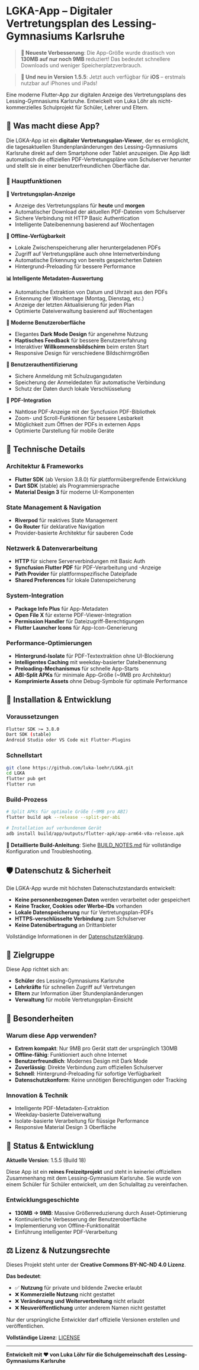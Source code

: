 # LGKA-App – Digitaler Vertretungsplan des Lessing-Gymnasiums Karlsruhe

> **🎉 Neueste Verbesserung**: Die App-Größe wurde drastisch von **130MB auf nur noch 9MB** reduziert! Das bedeutet schnellere Downloads und weniger Speicherplatzverbrauch.  

> **📱 Und neu in Version 1.5.5**: Jetzt auch verfügbar für **iOS** – erstmals nutzbar auf iPhones und iPads!

Eine moderne Flutter-App zur digitalen Anzeige des Vertretungsplans des Lessing-Gymnasiums Karlsruhe. Entwickelt von Luka Löhr als nicht-kommerzielles Schulprojekt für Schüler, Lehrer und Eltern.

## 🤔 Was macht diese App?

Die LGKA-App ist ein **digitaler Vertretungsplan-Viewer**, der es ermöglicht, die tagesaktuellen Stundenplanänderungen des Lessing-Gymnasiums Karlsruhe direkt auf dem Smartphone oder Tablet anzuzeigen. Die App lädt automatisch die offiziellen PDF-Vertretungspläne vom Schulserver herunter und stellt sie in einer benutzerfreundlichen Oberfläche dar.

### 🔑 Hauptfunktionen

**📅 Vertretungsplan-Anzeige**
- Anzeige des Vertretungsplans für **heute** und **morgen**
- Automatischer Download der aktuellen PDF-Dateien vom Schulserver
- Sichere Verbindung mit HTTP Basic Authentication
- Intelligente Dateibenennung basierend auf Wochentagen

**💾 Offline-Verfügbarkeit**
- Lokale Zwischenspeicherung aller heruntergeladenen PDFs
- Zugriff auf Vertretungspläne auch ohne Internetverbindung
- Automatische Erkennung von bereits gespeicherten Dateien
- Hintergrund-Preloading für bessere Performance

**📊 Intelligente Metadaten-Auswertung**
- Automatische Extraktion von Datum und Uhrzeit aus den PDFs
- Erkennung der Wochentage (Montag, Dienstag, etc.)
- Anzeige der letzten Aktualisierung für jeden Plan
- Optimierte Dateiverwaltung basierend auf Wochentagen

**🎨 Moderne Benutzeroberfläche**
- Elegantes **Dark Mode Design** für angenehme Nutzung
- **Haptisches Feedback** für bessere Benutzererfahrung
- Interaktiver **Willkommensbildschirm** beim ersten Start
- Responsive Design für verschiedene Bildschirmgrößen

**🔐 Benutzerauthentifizierung**
- Sichere Anmeldung mit Schulzugangsdaten
- Speicherung der Anmeldedaten für automatische Verbindung
- Schutz der Daten durch lokale Verschlüsselung

**📱 PDF-Integration**
- Nahtlose PDF-Anzeige mit der Syncfusion PDF-Bibliothek
- Zoom- und Scroll-Funktionen für bessere Lesbarkeit
- Möglichkeit zum Öffnen der PDFs in externen Apps
- Optimierte Darstellung für mobile Geräte

## 🤖 Technische Details

### Architektur & Frameworks
- **Flutter SDK** (ab Version 3.8.0) für plattformübergreifende Entwicklung
- **Dart SDK** (stable) als Programmiersprache
- **Material Design 3** für moderne UI-Komponenten

### State Management & Navigation
- **Riverpod** für reaktives State Management
- **Go Router** für deklarative Navigation
- Provider-basierte Architektur für sauberen Code

### Netzwerk & Datenverarbeitung
- **HTTP** für sichere Serververbindungen mit Basic Auth
- **Syncfusion Flutter PDF** für PDF-Verarbeitung und -Anzeige
- **Path Provider** für plattformspezifische Dateipfade
- **Shared Preferences** für lokale Datenspeicherung

### System-Integration
- **Package Info Plus** für App-Metadaten
- **Open File X** für externe PDF-Viewer-Integration
- **Permission Handler** für Dateizugriff-Berechtigungen
- **Flutter Launcher Icons** für App-Icon-Generierung

### Performance-Optimierungen
- **Hintergrund-Isolate** für PDF-Textextraktion ohne UI-Blockierung
- **Intelligentes Caching** mit weekday-basierter Dateibenennung
- **Preloading-Mechanismus** für schnelle App-Starts
- **ABI-Split APKs** für minimale App-Größe (~9MB pro Architektur)
- **Komprimierte Assets** ohne Debug-Symbole für optimale Performance

## 🚀 Installation & Entwicklung

### Voraussetzungen
```bash
Flutter SDK >= 3.8.0
Dart SDK (stable)
Android Studio oder VS Code mit Flutter-Plugins
```

### Schnellstart
```bash
git clone https://github.com/luka-loehr/LGKA.git
cd LGKA
flutter pub get
flutter run
```

### Build-Prozess
```bash
# Split APKs für optimale Größe (~9MB pro ABI)
flutter build apk --release --split-per-abi

# Installation auf verbundenem Gerät
adb install build/app/outputs/flutter-apk/app-arm64-v8a-release.apk
```

**🔧 Detaillierte Build-Anleitung**: Siehe [BUILD_NOTES.md](BUILD_NOTES.md) für vollständige Konfiguration und Troubleshooting.

## 🛡️ Datenschutz & Sicherheit

Die LGKA-App wurde mit höchsten Datenschutzstandards entwickelt:

- **Keine personenbezogenen Daten** werden verarbeitet oder gespeichert
- **Keine Tracker, Cookies oder Werbe-IDs** vorhanden
- **Lokale Datenspeicherung** nur für Vertretungsplan-PDFs
- **HTTPS-verschlüsselte Verbindung** zum Schulserver
- **Keine Datenübertragung** an Drittanbieter

Vollständige Informationen in der [Datenschutzerklärung](https://luka-loehr.github.io/LGKA/privacy.html).

## 🎯 Zielgruppe

Diese App richtet sich an:
- **Schüler** des Lessing-Gymnasiums Karlsruhe
- **Lehrkräfte** für schnellen Zugriff auf Vertretungen
- **Eltern** zur Information über Stundenplanänderungen
- **Verwaltung** für mobile Vertretungsplan-Einsicht

## 🌟 Besonderheiten

### Warum diese App verwenden?
- **Extrem kompakt**: Nur 9MB pro Gerät statt der ursprünglich 130MB
- **Offline-fähig**: Funktioniert auch ohne Internet
- **Benutzerfreundlich**: Modernes Design mit Dark Mode
- **Zuverlässig**: Direkte Verbindung zum offiziellen Schulserver
- **Schnell**: Hintergrund-Preloading für sofortige Verfügbarkeit
- **Datenschutzkonform**: Keine unnötigen Berechtigungen oder Tracking

### Innovation & Technik
- Intelligente PDF-Metadaten-Extraktion
- Weekday-basierte Dateiverwaltung
- Isolate-basierte Verarbeitung für flüssige Performance
- Responsive Material Design 3 Oberfläche

## 🔧 Status & Entwicklung

**Aktuelle Version**: 1.5.5 (Build 18)

Diese App ist ein **reines Freizeitprojekt** und steht in keinerlei offiziellem Zusammenhang mit dem Lessing-Gymnasium Karlsruhe. Sie wurde von einem Schüler für Schüler entwickelt, um den Schulalltag zu vereinfachen.

### Entwicklungsgeschichte
- **130MB → 9MB**: Massive Größenreduzierung durch Asset-Optimierung
- Kontinuierliche Verbesserung der Benutzeroberfläche
- Implementierung von Offline-Funktionalität
- Einführung intelligenter PDF-Verarbeitung

## ⚖️ Lizenz & Nutzungsrechte

Dieses Projekt steht unter der **Creative Commons BY-NC-ND 4.0 Lizenz**.

**Das bedeutet**:
- ✅ **Nutzung** für private und bildende Zwecke erlaubt
- ❌ **Kommerzielle Nutzung** nicht gestattet
- ❌ **Veränderung und Weiterverbreitung** nicht erlaubt
- ❌ **Neuveröffentlichung** unter anderem Namen nicht gestattet

Nur der ursprüngliche Entwickler darf offizielle Versionen erstellen und veröffentlichen.

**Vollständige Lizenz**: [LICENSE](LICENSE)

---

**Entwickelt mit ❤️ von Luka Löhr für die Schulgemeinschaft des Lessing-Gymnasiums Karlsruhe**
